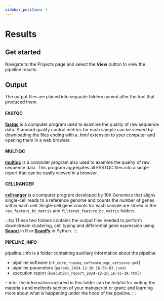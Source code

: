 ```yaml
---
sidebar_position: 4
---
```


# Results

## Get started
Navigate to the Projects page and select the **View** button to view the pipeline results.

## Output
The output files are placed into separate folders named after the tool that produced them.

#### FASTQC
[**fastqc**](https://www.bioinformatics.babraham.ac.uk/projects/fastqc/) is a computer program used to examine the quality of raw sequence data.  Standard quality control metrics for each sample can be viewed by downloading the files ending with a *.html* extension to your computer and opening them in a web browser.

#### MULTIQC
[**multiqc**](https://seqera.io/multiqc/) is a computer program also used to examine the quality of raw sequence data.  This program aggregates all FASTQC files into a single report that can be easily viewed in a browser.

#### CELLRANGER 
[**cellranger**](https://www.10xgenomics.com/support/software/cell-ranger/latest) is a computer program developed by 10X Genomics that aligns single-cell reads to a reference genome and counts the number of genes within each cell.  Single-cell gene counts for each sample are stored in the `raw_feature_bc_matrix` and `filtered_feature_bc_matrix` folders.

:::tip
These two folders contains the output files needed to perform downstream clustering, cell typing and differential gene expression using [**Seurat**](https://satijalab.org/seurat/) in R or [**ScanPy**](https://scanpy.readthedocs.io/en/stable/) in Python.
:::

#### PIPELINE_INFO
pipeline_info is a folder containing auxillary information about the pipeline:
- pipeline software (`nf_core_rnaseq_software_mqc_versions.yml`)
- pipeline parameters (`params_2024-12-20_16-56-03.json`)
- execution report (`execution_report_2024-12-20_16-55-39.html`)

:::info
The information included in this folder can be helpful for writing the materials and methods section of your manuscript or grant; and learning more about what is happening under the hood of the pipeline.
:::